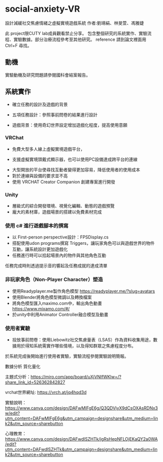 # social-anxiety-VR
設計減緩社交焦慮情緒之虛擬實境遊戲系統
作者:劉靖絹、林旻萱、馮雅婕

此 project限CUTY lab成員觀看禁止分享。
包含整個研究的系統實作、實驗流程、實驗數據。部分治療流程參考至其他研究。
reference 請到論文裡面用 Ctrl+F 尋找。

## 動機
實驗動機及研究問題請參閱國科會結案報告。

## 系統實作
- 確立任務的設計及遊戲的背景
* 五項任務設計：參照事前問卷的結果進行設計
+ 遊戲背景：使用奇幻世界設定增加遊戲化程度，提高使用意願
### VRChat 
- 免費大型多人線上虛擬實境遊戲平台，
* 支援虛擬實境頭戴式顯示器，也可以使用PC設備達成跨平台的連線
+ 大型開放的平台使尋找互動者變得更加容易，降低使用者的使用成本
+ 對於連線與設備的要求並不高
+ 使用 VRCHAT Creator Companion 創建專案進行開發
### Unity
- 層級式的綜合開發環境、視覺化編輯、動態的遊戲預覽
- 龐大的素材庫，遊戲場景的搭建以免費素材完成

### 使用 c# 進行遊戲腳本的撰寫
- 以 First-person perspective設計：FPSDisplay.cs
- 搭配使用udon programs撰寫 Triggers，讓玩家角色可以與遊戲世界的物件互動，讓系統設計更加遊戲化
- 任務進行時可以拾起場景內的物件與其他角色互動


任務完成時則透過提示音的響起及任務成就的達成清單


### 非玩家角色（Non-Player Character）塑造
- 使用Readyplayer.me製作角色模型
  https://readyplayer.me/?slug=avatars
- 使用Blender將角色模型微調以及轉換檔案
- 將角色模型匯入maximo.com中，輸出角色動畫
  https://www.mixamo.com/#/
- 於unity中利用Animator Controller融合模型及動畫

### 使用者實驗
- 投放事前問卷：使用Liebowitz社交焦慮量表（LSAS）作為資料收集用途，數據用於得知系統需實作哪些情境，以及得知群眾之焦慮程度分布。

於系統完成後開始進行使用者實驗，實驗流程參閱實驗說明簡報。



數據分析 質化量化



主題式分析：https://miro.com/app/board/uXjVNIfWKlw=/?share_link_id=526362842827

vrchat世界網址:
https://vrch.at/jq4hqd3d

實驗說明：
https://www.canva.com/design/DAFwMIFgE6g/Q3QDVjyX9dCsOXAsRDNx3w/edit?utm_content=DAFwMIFgE6g&utm_campaign=designshare&utm_medium=link2&utm_source=sharebutton

心理教育：
https://www.canva.com/design/DAFwdlSZHTk/jgRsHepNFLOjEKaQY2a0WA/edit?utm_content=DAFwdlSZHTk&utm_campaign=designshare&utm_medium=link2&utm_source=sharebutton

